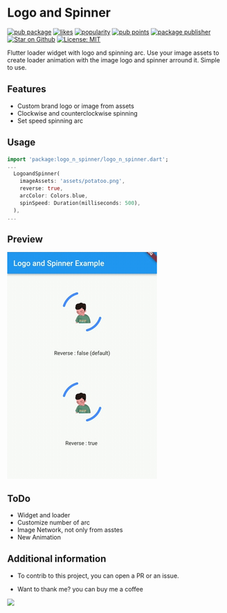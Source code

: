 # Logo and Spinner


[![pub package](https://img.shields.io/pub/v/logo_n_spinner.svg)](https://pub.dev/packages/logo_n_spinner)
[![likes](https://img.shields.io/pub/likes/logo_n_spinner?logo=dart)](https://pub.dev/packages/logo_n_spinner/score) 
[![popularity](https://img.shields.io/pub/popularity/logo_n_spinner?logo=dart)](https://pub.dev/packages/logo_n_spinner/score) 
[![pub points](https://img.shields.io/pub/points/logo_n_spinner?logo=dart)](https://pub.dev/packages/logo_n_spinner/score)
[![package publisher](https://img.shields.io/pub/publisher/logo_n_spinner.svg)](https://pub.dev/publishers/pmatatias.dev/packages)
<a href="https://github.com/pmatatias/logo-n-spinner"><img src="https://img.shields.io/github/stars/pmatatias/logo-n-spinner.svg?style=flat&logo=github&colorB=deepgreen&label=stars" alt="Star on Github"></a>
<a href="https://opensource.org/licenses/MIT"><img src="https://img.shields.io/badge/license-MIT-red.svg" alt="License: MIT"></a>

Flutter loader widget with logo and spinning arc. Use your image assets to create loader animation with the image logo and spinner arround it. Simple to use.

## Features

- Custom brand logo or image from assets
- Clockwise and counterclockwise spinning
- Set speed spinning arc

## Usage

```dart
import 'package:logo_n_spinner/logo_n_spinner.dart';
...
  LogoandSpinner(
    imageAssets: 'assets/potatoo.png',
    reverse: true,
    arcColor: Colors.blue,
    spinSpeed: Duration(milliseconds: 500),
  ),
...
```

## Preview

<img src="https://raw.githubusercontent.com/pmatatias/logo-n-spinner/master/assets/preview.gif" alt="img prev" title="img prev">

## ToDo

- Widget and loader
- Customize number of arc
- Image Network, not only from asstes
- New Animation

## Additional information

- To contrib to this project, you can open a PR or an issue.

- Want to thank me? you can buy me a coffee

<a href="https://www.buymeacoffee.com/pmatatias"><img src="https://img.buymeacoffee.com/button-api/?text=Buy me a coffee&emoji=👨‍💻&slug=pmatatias&button_colour=5F7FFF&font_colour=ffffff&font_family=Inter&outline_colour=000000&coffee_colour=FFDD00" /></a>
